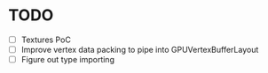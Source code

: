 # TODO

- [ ] Textures PoC
- [ ] Improve vertex data packing to pipe into GPUVertexBufferLayout
- [ ] Figure out type importing